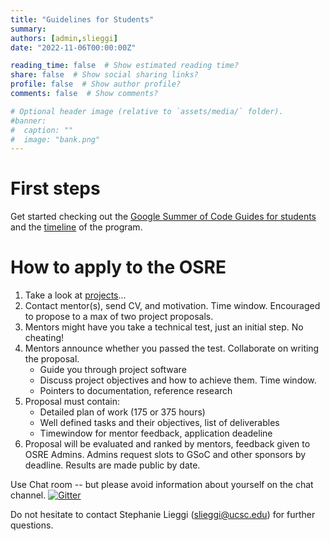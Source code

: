 ```yaml
---
title: "Guidelines for Students"
summary:
authors: [admin,slieggi]
date: "2022-11-06T00:00:00Z"

reading_time: false  # Show estimated reading time?
share: false  # Show social sharing links?
profile: false  # Show author profile?
comments: false  # Show comments?

# Optional header image (relative to `assets/media/` folder).
#banner:
#  caption: ""
#  image: "bank.png"
---
```

# First steps

Get started checking out the [Google Summer of Code Guides for students](https://google.github.io/gsocguides/student/) and the [timeline](https://developers.google.com/open-source/gsoc/timeline) of the program.

# How to apply to the OSRE

1. Take a look at [projects](/osre#projects)...
2. Contact mentor(s), send CV, and motivation. Time window. Encouraged to propose to a max of two project proposals.
3. Mentors might have you take a technical test, just an initial step. No cheating!
4. Mentors announce whether you passed the test. Collaborate on writing the proposal.
    - Guide you through project software
    - Discuss project objectives and how to achieve them. Time window.
    - Pointers to documentation, reference research
5. Proposal must contain:
    - Detailed plan of work (175 or 375 hours)
    - Well defined tasks and their objectives, list of deliverables
    - Timewindow for mentor feedback, application deadeline
6. Proposal will be evaluated and ranked by mentors, feedback given to OSRE Admins. Admins request slots to GSoC and other sponsors by deadline. Results are made public by date.

Use Chat room -- but please avoid information about yourself on the chat channel.
<a href="https://gitter.im/HSF/HSF-GSoC?utm_source=badge&amp;utm_medium=badge&amp;utm_campaign=pr-badge"><img src="https://badges.gitter.im/HSF/HSF-GSoC.svg" alt="Gitter" /></a>


Do not hesitate to contact Stephanie Lieggi ([slieggi@ucsc.edu](mailto:slieggi@ucsc.edu)) for further questions.